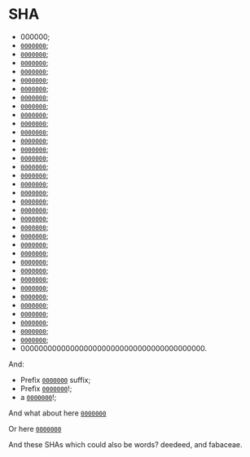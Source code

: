 # SHA

-   000000;
-   [`0000000`](https://github.com/wooorm/remark/commit/0000000);
-   [`0000000`](https://github.com/wooorm/remark/commit/00000000);
-   [`0000000`](https://github.com/wooorm/remark/commit/000000000);
-   [`0000000`](https://github.com/wooorm/remark/commit/0000000000);
-   [`0000000`](https://github.com/wooorm/remark/commit/00000000000);
-   [`0000000`](https://github.com/wooorm/remark/commit/000000000000);
-   [`0000000`](https://github.com/wooorm/remark/commit/0000000000000);
-   [`0000000`](https://github.com/wooorm/remark/commit/00000000000000);
-   [`0000000`](https://github.com/wooorm/remark/commit/000000000000000);
-   [`0000000`](https://github.com/wooorm/remark/commit/0000000000000000);
-   [`0000000`](https://github.com/wooorm/remark/commit/00000000000000000);
-   [`0000000`](https://github.com/wooorm/remark/commit/000000000000000000);
-   [`0000000`](https://github.com/wooorm/remark/commit/0000000000000000000);
-   [`0000000`](https://github.com/wooorm/remark/commit/00000000000000000000);
-   [`0000000`](https://github.com/wooorm/remark/commit/000000000000000000000);
-   [`0000000`](https://github.com/wooorm/remark/commit/0000000000000000000000);
-   [`0000000`](https://github.com/wooorm/remark/commit/00000000000000000000000);
-   [`0000000`](https://github.com/wooorm/remark/commit/000000000000000000000000);
-   [`0000000`](https://github.com/wooorm/remark/commit/0000000000000000000000000);
-   [`0000000`](https://github.com/wooorm/remark/commit/00000000000000000000000000);
-   [`0000000`](https://github.com/wooorm/remark/commit/000000000000000000000000000);
-   [`0000000`](https://github.com/wooorm/remark/commit/0000000000000000000000000000);
-   [`0000000`](https://github.com/wooorm/remark/commit/00000000000000000000000000000);
-   [`0000000`](https://github.com/wooorm/remark/commit/000000000000000000000000000000);
-   [`0000000`](https://github.com/wooorm/remark/commit/0000000000000000000000000000000);
-   [`0000000`](https://github.com/wooorm/remark/commit/00000000000000000000000000000000);
-   [`0000000`](https://github.com/wooorm/remark/commit/000000000000000000000000000000000);
-   [`0000000`](https://github.com/wooorm/remark/commit/0000000000000000000000000000000000);
-   [`0000000`](https://github.com/wooorm/remark/commit/00000000000000000000000000000000000);
-   [`0000000`](https://github.com/wooorm/remark/commit/00000000000000000000000000000000000);
-   [`0000000`](https://github.com/wooorm/remark/commit/000000000000000000000000000000000000);
-   [`0000000`](https://github.com/wooorm/remark/commit/0000000000000000000000000000000000000);
-   [`0000000`](https://github.com/wooorm/remark/commit/00000000000000000000000000000000000000);
-   [`0000000`](https://github.com/wooorm/remark/commit/000000000000000000000000000000000000000);
-   [`0000000`](https://github.com/wooorm/remark/commit/0000000000000000000000000000000000000000);
-   00000000000000000000000000000000000000000.

And:

-   Prefix [`0000000`](https://github.com/wooorm/remark/commit/0000000) suffix;
-   Prefix [`0000000`](https://github.com/wooorm/remark/commit/0000000)!;
-   a [`0000000`](https://github.com/wooorm/remark/commit/0000000)!;

And what about here
[`0000000`](https://github.com/wooorm/remark/commit/0000000)

Or here
    [`0000000`](https://github.com/wooorm/remark/commit/0000000)

And these SHAs which could also be words? deedeed, and fabaceae.
